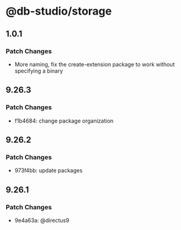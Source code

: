 # @db-studio/storage

## 1.0.1

### Patch Changes

- More naming, fix the create-extension package to work without specifying a binary

## 9.26.3

### Patch Changes

- f1b4684: change package organization

## 9.26.2

### Patch Changes

- 973f4bb: update packages

## 9.26.1

### Patch Changes

- 9e4a63a: @directus9
